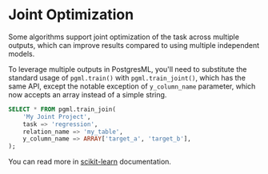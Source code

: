 # Joint Optimization

Some algorithms support joint optimization of the task across multiple outputs, which can improve results compared to using multiple independent models.

To leverage multiple outputs in PostgresML, you'll need to substitute the standard usage of `pgml.train()` with `pgml.train_joint()`, which has the same API, except the notable exception of `y_column_name` parameter, which now accepts an array instead of a simple string.

```sql
SELECT * FROM pgml.train_join(
    'My Joint Project',
    task => 'regression',
    relation_name => 'my_table',
    y_column_name => ARRAY['target_a', 'target_b'],
);
```



You can read more in [scikit-learn](https://scikit-learn.org/stable/modules/classes.html#module-sklearn.multioutput) documentation.
